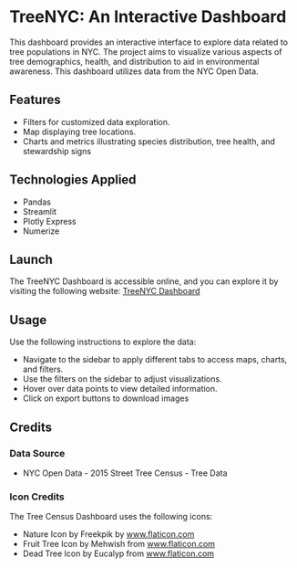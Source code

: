 # TreeNYC: An Interactive Dashboard

This dashboard provides an interactive interface to explore data related to tree populations in NYC. The project aims to visualize various aspects of tree demographics, health, and distribution to aid in environmental awareness. This dashboard utilizes data from the NYC Open Data.


## Features
- Filters for customized data exploration.
- Map displaying tree locations.
- Charts and metrics illustrating species distribution, tree health, and stewardship signs


## Technologies Applied 
- Pandas
- Streamlit
- Plotly Express
- Numerize 

## Launch 

The TreeNYC Dashboard is accessible online, and you can explore it by visiting the following website: [TreeNYC Dashboard](https://treenyc.streamlit.app)

## Usage 
Use the following instructions to explore the data:
- Navigate to the sidebar to apply different tabs to access maps, charts, and filters.
- Use the filters on the sidebar to adjust visualizations.
- Hover over data points to view detailed information.
- Click on export buttons to download images 

## Credits

### Data Source
- NYC Open Data - 2015 Street Tree Census - Tree Data

### Icon Credits

The Tree Census Dashboard uses the following icons:

- Nature Icon by Freekpik by www.flaticon.com
- Fruit Tree Icon by Mehwish from www.flaticon.com
- Dead Tree Icon by Eucalyp from www.flaticon.com






